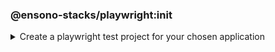 <!-- markdownlint-disable MD041 -->
### @ensono-stacks/playwright:init

<details>
<summary>Create a playwright test project for your chosen application</summary>

The _init_ generator creates a playwright project for the application you choose.

## Usage

```bash
nx g @ensono-stacks/playwright:init
```

Upon calling the _init_ generator you will be presented with the following question:

- What app would you like to generate a test project for?
    - The name of the existing application to generate a test project for (named `<app-name\>-e2e`)

### Command line arguments

The following command line arguments are available:

| Option                | Description                                                       | Type      |
| ---------------       | --------------------------------------------------------------    | ---       |
| --project             | The name of the application to generate a test project for      | string   |

### Generator Output

The _init_ generator will create a new test project for your chosen application containing an example test and predefined configuration for the monorepo and the individual test projects.
By default the _init_ generator will configure both a baseline playwright configuration and an individual project base playwright configuration.


```text title="Generated files"
.
├── apps
│   ├── <app-name>-e2e
│   │   ├── src
│   │   │   ├── example.spec.ts #Example tests using playwright
│   │   ├── playwright.config.ts #Example playwright configuration catering for multiple browsers and devices
│   │   ├── project.json #Configuration for the project, including various NX targets
│   │   ├── tsconfig.e2e.json #E2E typscript config file
│   │   ├── tsconfig.json #typscript config file
│   │   ├── .eslintrc.json #Linting configuration for the e2e project
```

:::note

Visit the [`Testing with Playwright`](../../testing/testing_in_nx/playwright_nx.md) documentation for further details!

:::

</details>
